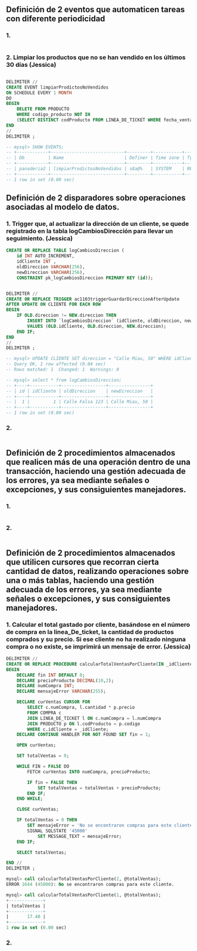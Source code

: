 ## Definición de 2 eventos que automaticen tareas con diferente periodicidad
### 1.
```sql

```

### 2. Limpiar los productos que no se han vendido en los últimos 30 días (Jessica)
```sql

DELIMITER //
CREATE EVENT limpiarProdictosNoVendidos
ON SCHEDULE EVERY 1 MONTH
DO
BEGIN
    DELETE FROM PRODUCTO
    WHERE codigo_producto NOT IN 
    (SELECT DISTINCT codProducto FROM LINEA_DE_TICKET WHERE fecha_venta >= CURDATE() - INTERVAL 30 DAY);
END
//
DELIMITER ;

-- mysql> SHOW EVENTS;
-- +------------+----------------------------+---------+-----------+-----------+------------+----------------+----------------+---------------------+------+---------+------------+----------------------+----------------------+-----------------------+
-- | Db         | Name                       | Definer | Time zone | Type      | Execute at | Interval value | Interval field | Starts              | Ends | Status  | Originator | character_set_client | collation_connection | Database Collation    |
-- +------------+----------------------------+---------+-----------+-----------+------------+----------------+----------------+---------------------+------+---------+------------+----------------------+----------------------+-----------------------+
-- | panaderia2 | limpiarProdictosNoVendidos | s8a@%   | SYSTEM    | RECURRING | NULL       | 1              | MONTH          | 2025-03-28 09:19:25 | NULL | ENABLED |          1 | utf8mb4              | utf8mb4_unicode_ci   | utf8mb4_uca1400_ai_ci |
-- +------------+----------------------------+---------+-----------+-----------+------------+----------------+----------------+---------------------+------+---------+------------+----------------------+----------------------+-----------------------+
-- 1 row in set (0.00 sec)
```

## Definición de 2 disparadores sobre operaciones asociadas al modelo de datos.
### 1. Trigger que, al actualizar la dirección de un cliente, se quede registrado en la tabla logCambiosDirección para llevar un seguimiento. (Jessica)
```sql
CREATE OR REPLACE TABLE logCambiosDireccion (
    id INT AUTO_INCREMENT,
    idCliente INT ,
    oldDireccion VARCHAR(256),
    newDireccion VARCHAR(256),
    CONSTRAINT pk_logCambiosDireccion PRIMARY KEY (id));


DELIMITER //
CREATE OR REPLACE TRIGGER ac1103triggerGuardarDireccionAfterUpdate
AFTER UPDATE ON CLIENTE FOR EACH ROW
BEGIN
    IF OLD.direccion != NEW.direccion THEN
        INSERT INTO `logCambiosDireccion` (idCliente, oldDireccion, newDireccion)
        VALUES (OLD.idCliente, OLD.direccion, NEW.direccion);
    END IF;
END
//
DELIMITER ;

-- mysql> UPDATE CLIENTE SET direccion = "Calle Miau, 50" WHERE idCliente = 1;
-- Query OK, 1 row affected (0.04 sec)
-- Rows matched: 1  Changed: 1  Warnings: 0

-- mysql> select * from logCambiosDireccion;
-- +----+-----------+-----------------+----------------+
-- | id | idCliente | oldDireccion    | newDireccion   |
-- +----+-----------+-----------------+----------------+
-- |  1 |         1 | Calle Falsa 123 | Calle Miau, 50 |
-- +----+-----------+-----------------+----------------+
-- 1 row in set (0.00 sec)
```

### 2.
```sql

```

## Definición de 2 procedimientos almacenados que realicen más de una operación dentro de una transacción, haciendo una gestión adecuada de los errores, ya sea mediante señales o excepciones, y sus consiguientes manejadores.
### 1.
```sql

```

### 2.
```sql

```

## Definición de 2 procedimientos almacenados que utilicen cursores que recorran cierta cantidad de datos, realizando operaciones sobre una o más tablas, haciendo una gestión adecuada de los errores, ya sea mediante señales o excepciones, y sus consiguientes manejadores.
### 1. Calcular el total gastado por cliente, basándose en el número de compra en la linea_De_ticket, la cantidad de productos comprados y su precio. Si ese cliente no ha realizado ninguna compra o no existe, se imprimirá un mensaje de error. (Jessica)
```sql
DELIMITER //
CREATE OR REPLACE PROCEDURE calcularTotalVentasPorCliente(IN _idCliente INT, OUT totalVentas DECIMAL(10,2))
BEGIN
    DECLARE fin INT DEFAULT 0;
    DECLARE precioProducto DECIMAL(10,2);
    DECLARE numCompra INT;
    DECLARE mensajeError VARCHAR(255);

    DECLARE curVentas CURSOR FOR
        SELECT c.numCompra, l.cantidad * p.precio
        FROM COMPRA c
        JOIN LINEA_DE_TICKET l ON c.numCompra = l.numCompra
        JOIN PRODUCTO p ON l.codProducto = p.codigo
        WHERE c.idCliente = _idCliente;
    DECLARE CONTINUE HANDLER FOR NOT FOUND SET fin = 1;

    OPEN curVentas;

    SET totalVentas = 0;

    WHILE FIN = FALSE DO
        FETCH curVentas INTO numCompra, precioProducto;

        IF fin = FALSE THEN
            SET totalVentas = totalVentas + precioProducto;
        END IF;
    END WHILE;

    CLOSE curVentas;

    IF totalVentas = 0 THEN
        SET mensajeError = 'No se encontraron compras para este cliente.';
        SIGNAL SQLSTATE '45000'
            SET MESSAGE_TEXT = mensajeError;
    END IF;

    SELECT totalVentas;

END //
DELIMITER ;

mysql> call calcularTotalVentasPorCliente(2, @totalVentas); 
ERROR 1644 (45000): No se encontraron compras para este cliente.

mysql> call calcularTotalVentasPorCliente(1, @totalVentas);
+-------------+
| totalVentas |
+-------------+
|       17.40 |
+-------------+
1 row in set (0.00 sec)
```

### 2.
```sql

```


